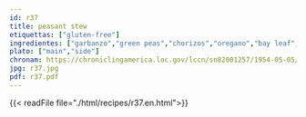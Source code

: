 ```yaml
---
id: r37
title: peasant stew
etiquettas: ["gluten-free"]
ingredientes: ["garbanzo","green peas","chorizos","oregano","bay leaf","parsley","onion","pepper","oil","salt"]
plato: ["main","side"]
chronam: https://chroniclingamerica.loc.gov/lccn/sn82001257/1954-05-05/ed-1/seq-5/
jpg: r37.jpg
pdf: r37.pdf
---
```


{{< readFile file="./html/recipes/r37.en.html">}}